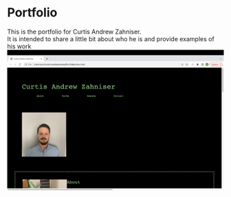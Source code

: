 # Portfolio
This is the portfolio for Curtis Andrew Zahniser.  
It is intended to share a little bit about who he is and provide examples of his work 
![A screen shot of the top of Curtis Andrew Zahniser's Portfolio](image.png)